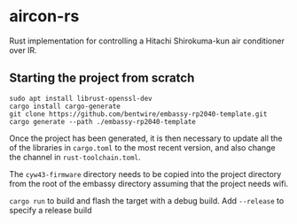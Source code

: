 # aircon-rs
Rust implementation for controlling a Hitachi Shirokuma-kun air conditioner over IR.

## Starting the project from scratch
```
sudo apt install librust-openssl-dev
cargo install cargo-generate
git clone https://github.com/bentwire/embassy-rp2040-template.git 
cargo generate --path ./embassy-rp2040-template
```

Once the project has been generated, it is then necessary to update all the of the libraries in 
`cargo.toml` to the most recent version, and also change the channel in `rust-toolchain.toml`.

The `cyw43-firmware` directory needs to be copied into the project directory from the root of the 
embassy directory assuming that the project needs wifi.

`cargo run` to build and flash the target with a debug build. Add `--release` to specify a release build